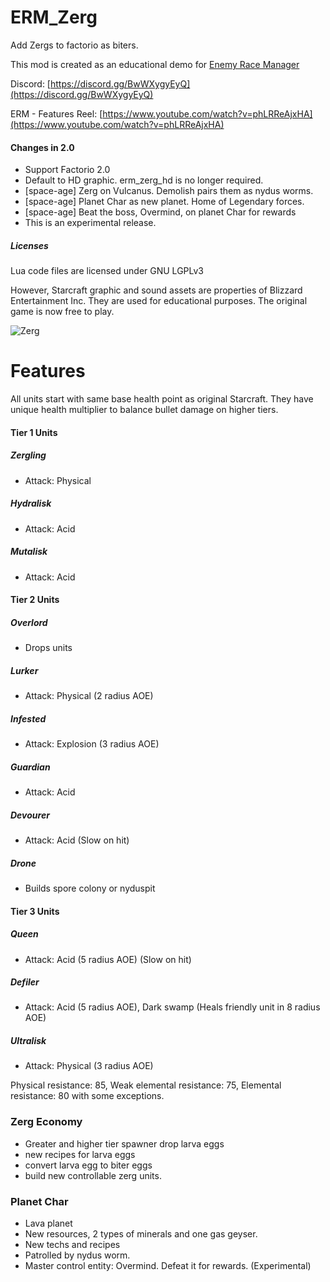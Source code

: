 # ERM_Zerg
Add Zergs to factorio as biters.

This mod is created as an educational demo for [Enemy Race Manager](https://mods.factorio.com/mod/enemyracemanager)

Discord:  [https://discord.gg/BwWXygyEyQ](https://discord.gg/BwWXygyEyQ)

ERM - Features Reel: [https://www.youtube.com/watch?v=phLRReAjxHA](https://www.youtube.com/watch?v=phLRReAjxHA)

#### Changes in 2.0
- Support Factorio 2.0
- Default to HD graphic. erm_zerg_hd is no longer required.
- [space-age] Zerg on Vulcanus.  Demolish pairs them as nydus worms.
- [space-age] Planet Char as new planet. Home of Legendary forces.
- [space-age] Beat the boss, Overmind, on planet Char for rewards
- This is an experimental release.


##### Licenses
Lua code files are licensed under GNU LGPLv3

However, Starcraft graphic and sound assets are properties of Blizzard Entertainment Inc.  They are used for educational purposes. The original game is now free to play.

![Zerg](https://assets-mod.factorio.com/assets/61d215c834495f728f67998664973dd514635303.png "Zerg")


# Features
All units start with same base health point as original Starcraft. They have unique health multiplier to balance bullet damage on higher tiers.

#### Tier 1 Units

#####  Zergling
- Attack: Physical

##### Hydralisk
- Attack: Acid

##### Mutalisk
- Attack: Acid

#### Tier 2 Units

##### Overlord
- Drops units

##### Lurker
- Attack: Physical (2 radius AOE)

##### Infested
- Attack: Explosion (3 radius AOE)

##### Guardian
- Attack: Acid

##### Devourer
- Attack: Acid (Slow on hit)

##### Drone
- Builds spore colony or nyduspit

#### Tier 3 Units
##### Queen
- Attack: Acid (5 radius AOE) (Slow on hit)

##### Defiler
- Attack: Acid (5 radius AOE), Dark swamp (Heals friendly unit in 8 radius AOE)

##### Ultralisk
- Attack: Physical (3 radius AOE)

Physical resistance: 85, Weak elemental resistance: 75, Elemental resistance: 80 with some exceptions.

### Zerg Economy
- Greater and higher tier spawner drop larva eggs
- new recipes for larva eggs
- convert larva egg to biter eggs
- build new controllable zerg units.

### Planet Char
- Lava planet
- New resources, 2 types of minerals and one gas geyser.
- New techs and recipes
- Patrolled by nydus worm.
- Master control entity: Overmind. Defeat it for rewards. (Experimental)
